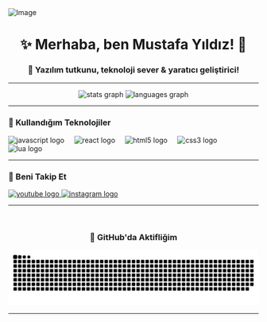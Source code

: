 <img src="https://uploads.jovemnerd.com.br/wp-content/uploads/2020/06/gravitu-falls-dica-de-desenho.jpg" alt="Image" />
<h1 align="center">✨ Merhaba, ben Mustafa Yıldız! 👋</h1>
<h3 align="center">🚀 Yazılım tutkunu, teknoloji sever & yaratıcı geliştirici!</h3>

---

<div align="center">
  <img src="https://github-readme-stats.vercel.app/api?username=MustafaYildiz05&hide_title=false&hide_rank=false&show_icons=true&include_all_commits=true&count_private=true&disable_animations=false&theme=dracula&locale=en&hide_border=false" height="150" alt="stats graph" />
  <img src="https://github-readme-stats.vercel.app/api/top-langs?username=MustafaYildiz05&locale=en&hide_title=false&layout=compact&card_width=320&langs_count=5&theme=dracula&hide_border=false" height="150" alt="languages graph" />
</div>

---

<h3>🧰 Kullandığım Teknolojiler</h3>

<div align="left">
  <img src="https://cdn.jsdelivr.net/gh/devicons/devicon/icons/javascript/javascript-original.svg" height="40" alt="javascript logo" />
  <img width="12" />
  <img src="https://cdn.jsdelivr.net/gh/devicons/devicon/icons/react/react-original.svg" height="40" alt="react logo" />
  <img width="12" />
  <img src="https://cdn.jsdelivr.net/gh/devicons/devicon/icons/html5/html5-original.svg" height="40" alt="html5 logo" />
  <img width="12" />
  <img src="https://cdn.jsdelivr.net/gh/devicons/devicon/icons/css3/css3-original.svg" height="40" alt="css3 logo" />
  <img width="12" />
  <img src="https://cdn.jsdelivr.net/gh/devicons/devicon/icons/lua/lua-original.svg" height="40" alt="lua logo" />
</div>

---

<h3>📲 Beni Takip Et</h3>

<div align="left">
  <a href="https://www.youtube.com/@BayYazilimciofficial" target="_blank">
    <img src="https://img.shields.io/static/v1?message=YouTube&logo=youtube&label=&color=FF0000&logoColor=white&labelColor=&style=for-the-badge" height="35" alt="youtube logo" />
  </a>
  <a href="https://www.instagram.com/bay.yazilimci/" target="_blank">
    <img src="https://img.shields.io/static/v1?message=Instagram&logo=instagram&label=&color=E4405F&logoColor=white&labelColor=&style=for-the-badge" height="35" alt="instagram logo" />
  </a>
</div>

---

<br clear="both" />

<h3 align="center">🐍 GitHub'da Aktifliğim</h3>

<p align="center">
  <img src="https://raw.githubusercontent.com/platane/snk/output/github-contribution-grid-snake-dark.svg" alt="Snake animation" />
</p>

---
